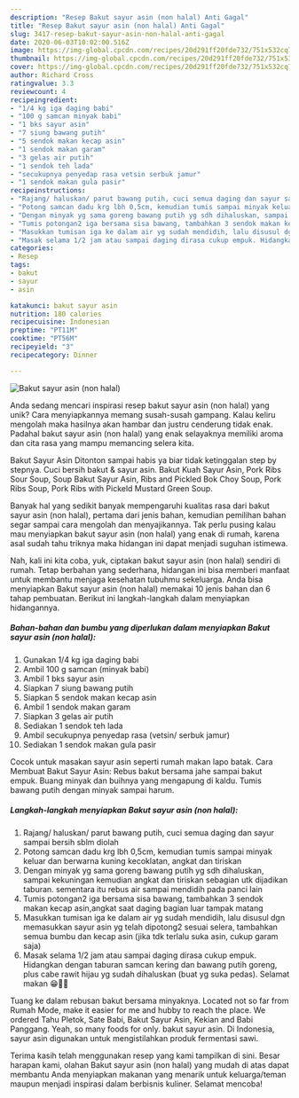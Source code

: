 ```yaml
---
description: "Resep Bakut sayur asin (non halal) Anti Gagal"
title: "Resep Bakut sayur asin (non halal) Anti Gagal"
slug: 3417-resep-bakut-sayur-asin-non-halal-anti-gagal
date: 2020-06-03T10:02:00.516Z
image: https://img-global.cpcdn.com/recipes/20d291ff20fde732/751x532cq70/bakut-sayur-asin-non-halal-foto-resep-utama.jpg
thumbnail: https://img-global.cpcdn.com/recipes/20d291ff20fde732/751x532cq70/bakut-sayur-asin-non-halal-foto-resep-utama.jpg
cover: https://img-global.cpcdn.com/recipes/20d291ff20fde732/751x532cq70/bakut-sayur-asin-non-halal-foto-resep-utama.jpg
author: Richard Cross
ratingvalue: 3.3
reviewcount: 4
recipeingredient:
- "1/4 kg iga daging babi"
- "100 g samcan minyak babi"
- "1 bks sayur asin"
- "7 siung bawang putih"
- "5 sendok makan kecap asin"
- "1 sendok makan garam"
- "3 gelas air putih"
- "1 sendok teh lada"
- "secukupnya penyedap rasa vetsin serbuk jamur"
- "1 sendok makan gula pasir"
recipeinstructions:
- "Rajang/ haluskan/ parut bawang putih, cuci semua daging dan sayur sampai bersih sblm diolah"
- "Potong samcan dadu krg lbh 0,5cm, kemudian tumis sampai minyak keluar dan berwarna kuning kecoklatan, angkat dan tiriskan"
- "Dengan minyak yg sama goreng bawang putih yg sdh dihaluskan, sampai kekuningan kemudian angkat dan tiriskan sebagian utk dijadikan taburan. sementara itu rebus air sampai mendidih pada panci lain"
- "Tumis potongan2 iga bersama sisa bawang, tambahkan 3 sendok makan kecap asin,angkat saat daging bagian luar tampak matang"
- "Masukkan tumisan iga ke dalam air yg sudah mendidih, lalu disusul dgn memasukkan sayur asin yg telah dipotong2 sesuai selera, tambahkan semua bumbu dan kecap asin (jika tdk terlalu suka asin, cukup garam saja)"
- "Masak selama 1/2 jam atau sampai daging dirasa cukup empuk. Hidangkan dengan taburan samcan kering dan bawang putih goreng, plus cabe rawit hijau yg sudah dihaluskan (buat yg suka pedas). Selamat makan 😁🙏🏽"
categories:
- Resep
tags:
- bakut
- sayur
- asin

katakunci: bakut sayur asin 
nutrition: 180 calories
recipecuisine: Indonesian
preptime: "PT11M"
cooktime: "PT56M"
recipeyield: "3"
recipecategory: Dinner

---
```



![Bakut sayur asin (non halal)](https://img-global.cpcdn.com/recipes/20d291ff20fde732/751x532cq70/bakut-sayur-asin-non-halal-foto-resep-utama.jpg)

Anda sedang mencari inspirasi resep bakut sayur asin (non halal) yang unik? Cara menyiapkannya memang susah-susah gampang. Kalau keliru mengolah maka hasilnya akan hambar dan justru cenderung tidak enak. Padahal bakut sayur asin (non halal) yang enak selayaknya memiliki aroma dan cita rasa yang mampu memancing selera kita.

Bakut Sayur Asin Ditonton sampai habis ya biar tidak ketinggalan step by stepnya. Cuci bersih bakut &amp; sayur asin. Bakut Kuah Sayur Asin, Pork Ribs Sour Soup, Soup Bakut Sayur Asin, Ribs and Pickled Bok Choy Soup, Pork Ribs Soup, Pork Ribs with Pickeld Mustard Green Soup.

Banyak hal yang sedikit banyak mempengaruhi kualitas rasa dari bakut sayur asin (non halal), pertama dari jenis bahan, kemudian pemilihan bahan segar sampai cara mengolah dan menyajikannya. Tak perlu pusing kalau mau menyiapkan bakut sayur asin (non halal) yang enak di rumah, karena asal sudah tahu triknya maka hidangan ini dapat menjadi suguhan istimewa.


Nah, kali ini kita coba, yuk, ciptakan bakut sayur asin (non halal) sendiri di rumah. Tetap berbahan yang sederhana, hidangan ini bisa memberi manfaat untuk membantu menjaga kesehatan tubuhmu sekeluarga. Anda bisa menyiapkan Bakut sayur asin (non halal) memakai 10 jenis bahan dan 6 tahap pembuatan. Berikut ini langkah-langkah dalam menyiapkan hidangannya.

<!--inarticleads1-->

##### Bahan-bahan dan bumbu yang diperlukan dalam menyiapkan Bakut sayur asin (non halal):

1. Gunakan 1/4 kg iga daging babi
1. Ambil 100 g samcan (minyak babi)
1. Ambil 1 bks sayur asin
1. Siapkan 7 siung bawang putih
1. Siapkan 5 sendok makan kecap asin
1. Ambil 1 sendok makan garam
1. Siapkan 3 gelas air putih
1. Sediakan 1 sendok teh lada
1. Ambil secukupnya penyedap rasa (vetsin/ serbuk jamur)
1. Sediakan 1 sendok makan gula pasir


Cocok untuk masakan sayur asin seperti rumah makan lapo batak. Cara Membuat Bakut Sayur Asin: Rebus bakut bersama jahe sampai bakut empuk. Buang minyak dan buihnya yang mengapung di kaldu. Tumis bawang putih dengan minyak sampai harum. 

<!--inarticleads2-->

##### Langkah-langkah menyiapkan Bakut sayur asin (non halal):

1. Rajang/ haluskan/ parut bawang putih, cuci semua daging dan sayur sampai bersih sblm diolah
1. Potong samcan dadu krg lbh 0,5cm, kemudian tumis sampai minyak keluar dan berwarna kuning kecoklatan, angkat dan tiriskan
1. Dengan minyak yg sama goreng bawang putih yg sdh dihaluskan, sampai kekuningan kemudian angkat dan tiriskan sebagian utk dijadikan taburan. sementara itu rebus air sampai mendidih pada panci lain
1. Tumis potongan2 iga bersama sisa bawang, tambahkan 3 sendok makan kecap asin,angkat saat daging bagian luar tampak matang
1. Masukkan tumisan iga ke dalam air yg sudah mendidih, lalu disusul dgn memasukkan sayur asin yg telah dipotong2 sesuai selera, tambahkan semua bumbu dan kecap asin (jika tdk terlalu suka asin, cukup garam saja)
1. Masak selama 1/2 jam atau sampai daging dirasa cukup empuk. Hidangkan dengan taburan samcan kering dan bawang putih goreng, plus cabe rawit hijau yg sudah dihaluskan (buat yg suka pedas). Selamat makan 😁🙏🏽


Tuang ke dalam rebusan bakut bersama minyaknya. Located not so far from Rumah Mode, make it easier for me and hubby to reach the place. We ordered Tahu Pletok, Sate Babi, Bakut Sayur Asin, Kekian and Babi Panggang. Yeah, so many foods for only. bakut sayur asin. Di Indonesia, sayur asin digunakan untuk mengistilahkan produk fermentasi sawi. 

Terima kasih telah menggunakan resep yang kami tampilkan di sini. Besar harapan kami, olahan Bakut sayur asin (non halal) yang mudah di atas dapat membantu Anda menyiapkan makanan yang menarik untuk keluarga/teman maupun menjadi inspirasi dalam berbisnis kuliner. Selamat mencoba!
